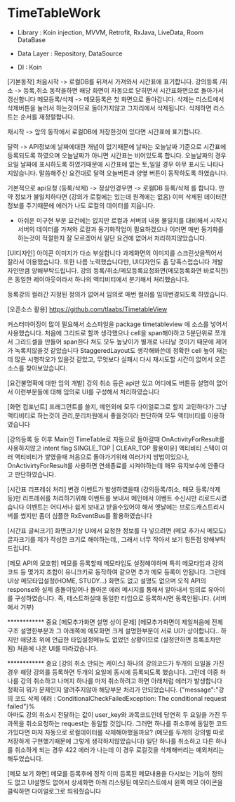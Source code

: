 # TimeTableWork


- Library : 
Koin injection,
MVVM,
Retrofit, RxJava,
LiveData, 
Room DataBase

- Data Layer :
Repository,
DataSource

- DI :
Koin



[기본동작]
처음시작 -> 로컬DB를 뒤져서 가져와서 시간표에 표기합니다.
강의등록 /취소 -> 등록,취소 동작을하면 해당 화면이 자동으로 닫히면서 시간표화면으로 돌아가서 갱신합니다
메모등록/삭제 -> 메모등록은 첫 화면으로 돌아갑니다. 삭제는 리스트에서 삭제버튼을 눌러서 하는것이므로 돌아가지않고 그자리에서 삭제됩니다. 삭제하면 리스트는 순서를 재정렬합니다.

재시작 -> 앞의 동작에서 로컬DB에 저장한것이 있다면 시간표에 표기합니다.

달력 -> API정보에 날짜에대한 개념이 없기때문에 날짜는 오늘날짜 기준으로 시간표에 등록되도록 하였으며 오늘날짜가 아니면 시간표는 비어있도록 합니다. 오늘날짜의 경우 요일 날짜에 표시하도록 하였기때문에 시간표에 없는 토,일일 경우 아무 표시도 나타나지않습니다.
말씀해주신 요건대로 달력 오늘버튼과 양옆 버튼이 동작하도록 하였습니다.

기본적으로 api요청 (등록/삭제) -> 정상인경우면 -> 로컬DB 등록/삭제
를 합니다.
만약 정보가 불일치하다면 (강의가 로컬에는 있는데 원격에는 없음)
이미 삭제된 데이터란 정보를 주기때문에 에러가 나도 로컬의 데이터를 지웁니다.

- 아쉬운 미구현 부분
요건에는 없지만 로컬과 서버의 내용 불일치를 대비해서 시작시 서버의 데이터를 가져와 로컬과 동기화작업이 필요하겠으나
이러면 매번 동기화를 하는것이 적절한지 잘 모르겠어서 일단 요건에 없어서 처리하지않았습니다.



[UI디자인]
아이콘 이미지가 다소 부실합니다
과제화면의 이미지를 스크린샷을찍어서 잘라서 이용했습니다.
또한 나름 노력했습니다만, UI디자인도 좀 당혹스럽습니다
개발자인만큼 양해부탁드립니다.
강의 등록/취소/메모등록요청화면(메모등록화면 바로직전) 은 동일한 레이아웃이라서 하나의 액티비티에서 분기해서 처리했습니다.

등록강의 컬러간 지정된 정의가 없어서 임의로 매번 컬러를 임의변경되도록 하였습니다.


[오픈소스 활용]
https://github.com/tlaabs/TimetableView

커스터마이징이 많이 필요해서 소스파일을 package timetableview 에 소스를 넣어서 사용했습니다.
처음에 그리드로 할까 생각했으나 cell을 span해야하고 5분단위로 쪼개서 그리드셀을 만들어 span한다 쳐도
모두 높낮이가 별개로 나타날 것이기 때문에 제어가 녹록치않을것 같았습니다
StaggeredLayout도 생각해봐쓴데 정확한 cell 높이 재는데 많은 시행착오가 있을것 같았고,
무엇보다 실패시 다시 재시도할 시간이 없어서 오픈소스를 찾아보았습니다.


[요건불명확에 대한 임의 개발]
강의 취소 등은 api만 있고 어디에도 버튼등 설명이 없어서 이런부분들에 대해 임의로 UI를 구성해서 처리하였습니다

[화면 컴포넌트]
프래그먼트를 쓸지, 메인외에 모두 다이얼로그로 할지 고민하다가 그냥 액티비티로 하는것이 관리,분리차원에서 좋을것이라 판단하여 모두 액티비티를 이용하였습니다

[강의등록 등 이후 Main인 TimeTable로 자동으로 돌아갈때 OnActivityForResult를 사용하지않고 intent flag SINGLE_TOP | CLEAR_TOP  활용이유]
액티비티 스택이 여러 액티비티가 쌓였을때 처음으로 돌아가기위해 여러가지 방법이있으나,
OnActivirtyForResult를 사용하면 연쇄종료를 시켜야하는데 매우 유지보수에 안좋다고 판단하였습니다.

[시간표 리프레쉬 처리]
변경 이벤트가 발생하였을때 (강의등록/취소, 매모 등록/삭제 등)만 리프레쉬를 처리하기위해 이벤트를 보내서 메인에서 이벤트 수신시만 리로드시켰습니다
이벤트는 어디서나 쉽게 보내고 받을수있어야 해서 옛날에는 브로드캐스트리시버를 썼지만 좀더 심플한 RxEventBus를 활용하였습니다

[시간표 글씨크기]
화면크기상 UI에서 요청한 정보를 다 넣으려면 (메모 추가시 메모도)  글자크기를 제가 작성한 크기로 해야하는데,, 그래서 너무 작아서 보기 힘든점 양해부탁드립니다.

[메모 API의 모호함]
메모를 등록할때 메모타입도 설정해야하며 특히 메모타입과 강의코드 등 몇가지 조합이 유니크키로 동작하여 같으면 추가 메모 등록이 안됩니다. 그런데 UI상 메모타입설정(HOME, STUDY…) 화면도 없고 설명도 없으며 오직 API의 response와 실제 충돌이일어나 돌아온 에러 메시지를 통해서 알아내서 임의로 유아이를 구성하였습니다.
즉, 테스트하실때 동일한 타입으로 등록하시면 동록안됩니다. (서버에서 거부)

************ 중요 
[메모추가화면 설명 상이 문제]
[메모추가화면이 제일처음에 전체 구조 설명한부분과 그 아래쪽에 메모화면 크게 설명한부분이 서로 UI가 상이합니다.. 하지만 애당초 위에 언급한 타입설정메뉴도 없었던 상황이므로  (설정안하면 등록조차안됨) 처음에 나온 UI를 따라갔습니다.

************ 중요 
[강의 취소 안되는 케이스]
하나의 강의코드가 두개의 요일을 가진경우 해당 강의를 등록하면 두개의 요일에 동시에 등록되도록 했습니다.
그런데 이중 하나를 강의 취소하고 나머지 하나를 마저 취소하려고 하면 아래처럼 에러가 발생합니다
정확히 뭐가 문제인지 알려주지않아 해당부분 처리가 안되었습니다.
{"message":"강의 코드 삭제 에러 : ConditionalCheckFailedException: The conditional request failed"}%    
아마도 강의 취소시 전달하는 값이 user_key와 과목코드인데 당연히 두 요일을 가진 두 과목을 취소요청하는 request는 동일할 것입니다.
그러면 하나를 취소후에 동일한 코드가있다면 마저 자동으로 로컬데이터를 삭제해야했을까요? (메모를 두개의 강의별 따로 저장하게 구현했기때문에 그렇게 생각하지않았습니다)
일단 하나를 취소하고 다른 하나를 취소하게 되는 경우 422 에러가 나는데 이 경우 로컬것을 삭제해버리는 예외처리는 해두었습니다.


[메모 보기 화면]
메모를 등록후에 정작 이미 등록된 메모내용을 다시보는 기능이 정의도 없고 UI설명도 없어서 상세화면 아래 리스팅된 메모리스트에서 왼쪽 메모 아이콘을 클릭하면 다이얼로그로 띄워줬습니다



